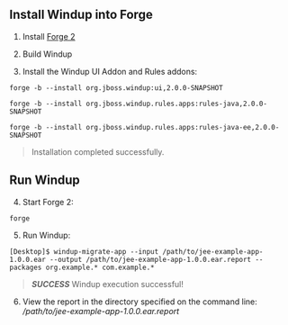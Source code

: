 ## Install Windup into Forge

1. Install [Forge 2](http://forge.jboss.org/)

2. Build Windup

3. Install the Windup UI Addon and Rules addons:

`forge -b --install org.jboss.windup:ui,2.0.0-SNAPSHOT`

`forge -b --install org.jboss.windup.rules.apps:rules-java,2.0.0-SNAPSHOT`

`forge -b --install org.jboss.windup.rules.apps:rules-java-ee,2.0.0-SNAPSHOT`

> Installation completed successfully.

## Run Windup

4. Start Forge 2:

`forge`

5. Run Windup:

`[Desktop]$ windup-migrate-app --input /path/to/jee-example-app-1.0.0.ear --output /path/to/jee-example-app-1.0.0.ear.report --packages org.example.* com.example.*`

> ***SUCCESS*** Windup execution successful!

6. View the report in the directory specified on the command line: */path/to/jee-example-app-1.0.0.ear.report*